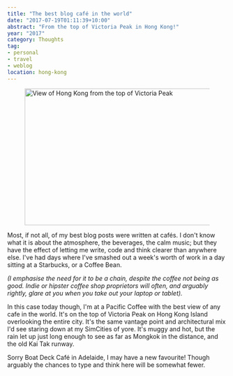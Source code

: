 ```yaml
---
title: "The best blog café in the world"
date: "2017-07-19T01:11:39+10:00"
abstract: "From the top of Victoria Peak in Hong Kong!"
year: "2017"
category: Thoughts
tag:
- personal
- travel
- weblog
location: hong-kong
---
```

<figure><p><img src="https://rubenerd.com/files/2017/victoriapeak@2x.jpg" alt="View of Hong Kong from the top of Victoria Peak" style="width:500px; height:313px;" /></p></figure>

Most, if not all, of my best blog posts were written at cafés. I don't know what it is about the atmosphere, the beverages, the calm music; but they have the effect of letting me write, code and think clearer than anywhere else. I've had days where I've smashed out a week's worth of work in a day sitting at a Starbucks, or a Coffee Bean.

*(I emphasise the need for it to be a chain, despite the coffee not being as good. Indie or hipster coffee shop proprietors will often, and arguably rightly, glare at you when you take out your laptop or tablet).*

In this case today though, I'm at a Pacific Coffee with the best view of any cafe in the world. It's on the top of Victoria Peak on Hong Kong Island overlooking the entire city. It's the same vantage point and architectural mix I'd see staring down at my SimCities of yore. It's muggy and hot, but the rain let up just long enough to see as far as Mongkok in the distance, and the old Kai Tak runway.

Sorry Boat Deck Café in Adelaide, I may have a new favourite! Though arguably the chances to type and think here will be somewhat fewer.

